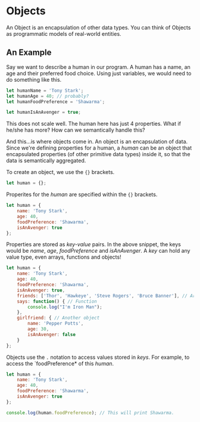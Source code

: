 # Objects

An Object is an encapsulation of other data types. You can think of Objects as programmatic models of real-world entities.

## An Example

Say we want to describe a human in our program. A human has a name, an age and their preferred food choice. Using just variables, we would need to do something like this.

```javascript
let humanName = 'Tony Stark';
let humanAge = 40; // probably?
let humanFoodPreference = 'Shawarma';

let humanIsAnAvenger = true;
```

This does not scale well. The human here has just 4 properties. What if he/she has more? How can we semantically handle this?

And this...is where objects come in. An object is an encapsulation of data. Since we're defining properties for a human, a *human* can be an object that encapsulated properties (of other primitive data types) inside it, so that the data is semantically aggregated.

To create an object, we use the `{}` brackets.

```javascript
let human = {};
```

Properites for the *human* are specified within the `{}` brackets.

```javascript
let human = {
    name: 'Tony Stark',
    age: 40,
    foodPreference: 'Shawarma',
    isAnAvenger: true
};
```

Properties are stored as *key-value* pairs. In the above snippet, the keys would be *name*, *age*, *foodPreference* and *isAnAvenger*. A *key* can hold any value type, even arrays, functions and objects!

```javascript
let human = {
    name: 'Tony Stark',
    age: 40,
    foodPreference: 'Shawarma',
    isAnAvenger: true,
    friends: ['Thor', 'Hawkeye', 'Steve Rogers', 'Bruce Banner'], // Array
    says: function() { // Function
        console.log("I'm Iron Man");
    },
    girlfriend: { // Another object
        name: 'Pepper Potts',
        age: 30,
        isAnAvenger: false
    }
};
```

Objects use the `.` notation to access values stored in *keys*. For example, to access the `foodPreference* of this *human*.

```javascript
let human = {
    name: 'Tony Stark',
    age: 40,
    foodPreference: 'Shawarma',
    isAnAvenger: true
};

console.log(human.foodPreference); // This will print Shawarma.
```